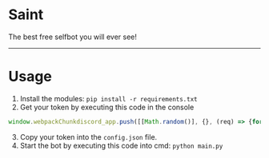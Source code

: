 # Saint
The best free selfbot you will ever see!
___
# Usage
1. Install the modules: `pip install -r requirements.txt`
2. Get your token by executing this code in the console

```javascript
window.webpackChunkdiscord_app.push([[Math.random()], {}, (req) => {for (const m of Object.keys(req.c).map((x) => req.c[x].exports).filter((x) => x)) {if (m.default && m.default.getToken !== undefined) {return copy(m.default.getToken())}if (m.getToken !== undefined) {return copy(m.getToken())}}}]); console.log("%cWorked!", "font-size: 50px"); console.log(`%cYou now have your token in the clipboard!`, "font-size: 16px")
```

3. Copy your token into the `config.json` file.
4. Start the bot by executing this code into cmd: `python main.py`
